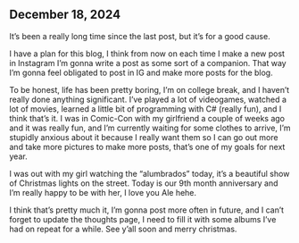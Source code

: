 ﻿## December 18, 2024

It’s been a really long time since the last post, but it’s for a good cause.

I have a plan for this blog, I think from now on each time I make a new post in Instagram I’m gonna write a post as some sort of a companion. That way I’m gonna feel obligated to post in IG and make more posts for the blog.

To be honest, life has been pretty boring, I’m on college break, and I haven’t really done anything significant. I’ve played a lot of videogames, watched a lot of movies, learned a little bit of programming with C# (really fun), and I think that’s it. I was in Comic-Con with my girlfriend a couple of weeks ago and it was really fun, and I’m currently waiting for some clothes to arrive, I’m stupidly anxious about it because I really want them so I can go out more and take more pictures to make more posts, that’s one of my goals for next year.

I was out with my girl watching the “alumbrados” today, it’s a beautiful show of Christmas lights on the street. Today is our 9th month anniversary and I’m really happy to be with her, I love you Ale hehe.

I think that’s pretty much it, I’m gonna post more often in future, and I can’t forget to update the thoughts page, I need to fill it with some albums I’ve had on repeat for a while. See y’all soon and merry christmas.
